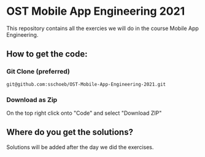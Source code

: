 # OST Mobile App Engineering 2021

This repository contains all the exercies we will do in the course Mobile App Engineering.

## How to get the code:

### Git Clone (preferred)
```git@github.com:sschoeb/OST-Mobile-App-Engineering-2021.git```

### Download as Zip
On the top right click onto "Code" and select "Download ZIP"

## Where do you get the solutions?
Solutions will be added after the day we did the exercises. 
